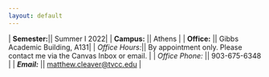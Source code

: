 ```yaml
---
layout: default
---
```


| **Semester:**|| Summer I 2022|
| <strong>Campus:</strong>      || Athens                   |
| **Office:**       || Gibbs Academic Building, A131|
| *Office Hours:*|| By appointment only. Please contact me via the Canvas Inbox or email. |
| *Office Phone:* || 903-675-6348                      |
| ***Email:***        || matthew.cleaver@tvcc.edu |
